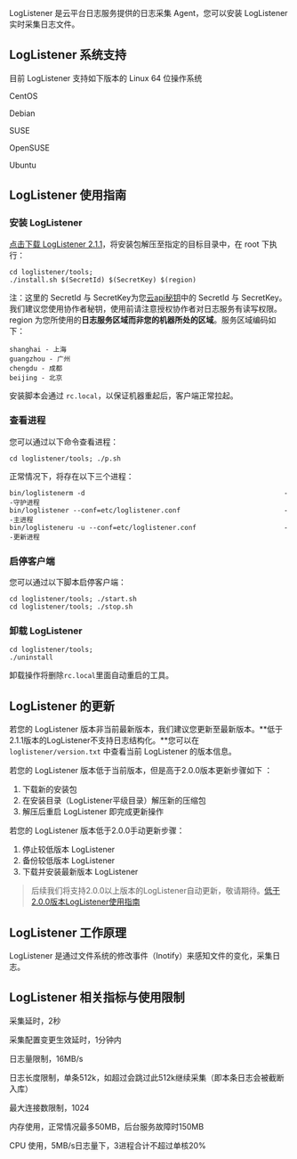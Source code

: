 LogListener 是云平台日志服务提供的日志采集 Agent，您可以安装 LogListener 实时采集日志文件。

## LogListener 系统支持

目前 LogListener 支持如下版本的 Linux 64 位操作系统

CentOS

Debian

SUSE

OpenSUSE

Ubuntu

## LogListener 使用指南

### 安装 LogListener

[点击下载 LogListener 2.1.1](https://mc.qcloudimg.com/static/archive/520370e2a9e96c9bd36b5ced36ecdb83/loglistener.2.1.1.tar.gz)，将安装包解压至指定的目标目录中，在 root 下执行：

```
cd loglistener/tools;
./install.sh $(SecretId) $(SecretKey) $(region)
```

注：这里的 SecretId 与 SecretKey为您[云api秘钥](http://console.tce.fsphere.cn/cam/capi)中的 SecretId 与 SecretKey。我们建议您使用协作者秘钥，使用前请注意授权协作者对日志服务有读写权限。region 为您所使用的**日志服务区域而非您的机器所处的区域**。服务区域编码如下：

```
shanghai - 上海
guangzhou - 广州
chengdu - 成都
beijing - 北京
```

安装脚本会通过 `rc.local`，以保证机器重起后，客户端正常拉起。

### 查看进程

您可以通过以下命令查看进程：

```
cd loglistener/tools; ./p.sh
```

正常情况下，将存在以下三个进程：

```
bin/loglistenerm -d                                                  --守护进程
bin/loglistener --conf=etc/loglistener.conf                          --主进程
bin/loglisteneru -u --conf=etc/loglistener.conf                      --更新进程

```

### 启停客户端

您可以通过以下脚本启停客户端：

```
cd loglistener/tools; ./start.sh
cd loglistener/tools; ./stop.sh
```

### 卸载 LogListener

```
cd loglistener/tools;
./uninstall
```

卸载操作将删除`rc.local`里面自动重启的工具。

## LogListener 的更新

若您的 LogListener 版本非当前最新版本，我们建议您更新至最新版本。**低于2.1.1版本的LogListener不支持日志结构化。**您可以在 `loglistener/version.txt` 中查看当前 LogListener 的版本信息。

若您的 LogListener 版本低于当前版本，但是高于2.0.0版本更新步骤如下 ：

1. 下载新的安装包
2. 在安装目录（LogListener平级目录）解压新的压缩包
3. 解压后重启 LogListener 即完成更新操作

若您的 LogListener 版本低于2.0.0手动更新步骤：

1. 停止较低版本 LogListener
2. 备份较低版本 LogListener
3. 下载并安装最新版本 LogListener 

>后续我们将支持2.0.0以上版本的LogListener自动更新，敬请期待。[低于2.0.0版本LogListener使用指南](http://tce.fsphere.cn/document/product/614/13550)

## LogListener 工作原理

LogListener 是通过文件系统的修改事件（Inotify）来感知文件的变化，采集日志。

## LogListener 相关指标与使用限制

采集延时，2秒

采集配置变更生效延时，1分钟内

日志量限制，16MB/s

日志长度限制，单条512k，如超过会跳过此512k继续采集（即本条日志会被截断入库）

最大连接数限制，1024

内存使用，正常情况最多50MB，后台服务故障时150MB

CPU 使用，5MB/s日志量下，3进程合计不超过单核20%
